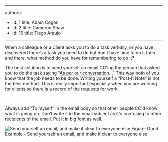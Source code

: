 

---
authors:
  - id: 1
    title: Adam Cogan
  - id: 2
    title: Cameron Shaw
  - id: 16
    title: Tiago Araujo
---




<span class='intro'> <p>​When a colleague or a Client asks you to do a task verbally, or you have discovered there’s a task you need to do but don’t have time to do it then and there,&#160;​what method do you have for remembering to do it?</p><p>The best solution is to send yourself an email CC'ing the person that asked you to do the task saying &quot;<a id="AsPerConversationEmail" href="/Pages/DoYouAlwaysSendAnAsPerOurConversationEmail.aspx" target="_blank" shape="rect">As per our conversation</a>...&quot; This way both of you know that the job needs to be done. Writing yourself a &quot;Post-It Note&quot; is not the best method. This is really important especially when you are working for clients so there is a record of the requests for work.</p>​ </span>


  <p>Always add &quot;To myself&quot; in the email body so that other people CC'd know what is going on. Don't write it in the email subject as it's confusing to other recipients of the email. Put it in big font as well. </p>
<img class="ms-rteCustom-ImageArea" alt="Send yourself an email, and make it clear to everyone else" src="/PublishingImages/EmailToMyself.gif" /> <span class="ms-rteCustom-FigureGood">Figure&#58;&#160;Good Example - Send yourself an email, and make it clear to everyone else</span> 




